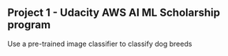 ## Project 1 - Udacity AWS AI ML Scholarship program
Use a pre-trained image classifier to classify dog breeds
